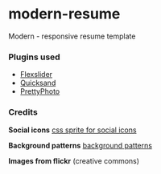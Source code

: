 modern-resume
=============

Modern - responsive resume template

### Plugins used
* [Flexslider](http://www.woothemes.com/flexslider/)
* [Quicksand](http://razorjack.net/quicksand/)
* [PrettyPhoto](http://www.no-margin-for-errors.com/projects/prettyphoto-jquery-lightbox-clone/)

### Credits

**Social icons**
[css sprite for social icons](http://brandonsetter.com/demos/super-massive-css-sprite-social-icon-set/)

**Background patterns**
[background patterns](http://subtlepatterns.com/)

**Images from flickr** (creative commons)

